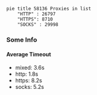 
```mermaid
pie title 58136 Proxies in list
    "HTTP" : 26797
    "HTTPS": 8710
    "SOCKS" : 29998
```

### Some Info
#### Average Timeout

- mixed: 3.6s
- http: 1.8s
- https: 8.2s
- socks: 5.2s